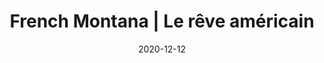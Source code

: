 ---
type: "card"
title: "French Montana | Le rêve américain"
date: "2020-12-12"
title1: "Le rêve américain"
img1: "/img/FrenchMontanaReve.png"
card1: "Le nom French Montana vient principalement de Tony Montana dans le film Scarface. Qui est donc french montana et d'où vient-t-il ? Peu de temps après avoir quitté le Maroc vers les cités de New York, précisément le bronx aux états unis. En 1996 à l'âge de 13 ans, l'adolescent Karim Kharbouch a été surnommé Frenchie par ses amis de « street » car il parlait couramment le français et l'arabe « J'ai le sentiment que cette transition m'a aidé, même dans la mesure où j'ai pu avoir une mouture différente, venant d'un pays du tiers monde pour voir que tout est possible»."
title2: "Moments difficiles"
img2: "/img/MomentsDiff.png"
card2: "Deux moments tristes ont marqué l’histoire de French Montana. Le premier, quand il s’est pris une balle dans la tête pendant qu’il enregistrait un son dans un studio en philadelphie.Le deuxième moment, juste avant son interview avec Angie il a appris le décès de son ami Nipsey Hussle qui a participé dans l’un des premiers titres réussis de french Montana « I’m On It ». « Ça m’a rappelé de la balle que j’avais pris dans la tête quand j’avais 19ans c’est vraiment triste … » dit-il à Angie en pleurant."
title3: "Vers le succès"
img3: "/img/Succes.png"
card3: "Après la sortie et le succès de ses 14 mixtapes en solo tout au long de l'ère de Cocaine City.  Sa base de fans grandissante lui a finalement permis de conclure un accord de coentreprise entre Maybach Music de Rick Ross et les réputés Bad Boy Records de Diddy pour produire son premier album. Malgré les grands noms (et les égos) derrière lui, French précise qu'il a pu conserver le contrôle créatif pendant la majeure partie de son premier projet. « J'ai l'impression qu'il y a beaucoup de choses pour lesquelles j'aurais pu aller vers eux, mais avec la façon dont je l'ai abordé, je voulais vraiment montrer aux gens que je pouvais le faire moi-même aussi »"
title4: "Le titre inoubliable"
img4: "/img/FrenchMontatnaTitre.png"
card4: "Eh oui, c’est le titre qui reflète son nom, « Unforgattable » ou inoubliable en français. Un titre qui sera tracé, gravé dans la mémoire de French Montana, car il a fait un succès mondial avec plus d’un milliard de vues sur Youtube, troisième dans le Billboard. C’est ainsi qu’il a élargi sa base de fans. Ce titre a ouvert les portes à French Montana pour faire une tournée mondiale dont l’immense concert à Rabat. Un hommage qui lui a couté le double de son cachet pour ce concert. En effet, avant de venir au Maroc l’avion de French est tombé en panne, il a dû dépenser le double de son cachet pour louer un autre avion !"
---